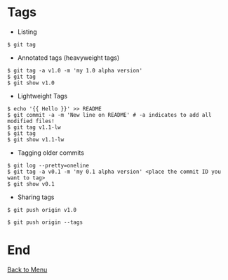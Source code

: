 # Tags

* Listing

~~~~ {.bash}
$ git tag
~~~~

* Annotated tags (heavyweight tags)

~~~~ {.bash}
$ git tag -a v1.0 -m 'my 1.0 alpha version'
$ git tag
$ git show v1.0
~~~~

* Lightweight Tags

~~~~ {.bash}
$ echo '{{ Hello }}' >> README
$ git commit -a -m 'New line on README' # -a indicates to add all modified files!
$ git tag v1.1-lw
$ git tag
$ git show v1.1-lw
~~~~

* Tagging older commits

~~~~ {.bash}
$ git log --pretty=oneline
$ git tag -a v0.1 -m 'my 0.1 alpha version' <place the commit ID you want to tag>
$ git show v0.1
~~~~

* Sharing tags

~~~~ {.bash}
$ git push origin v1.0
~~~~

~~~~ {.bash}
$ git push origin --tags
~~~~

# End

[Back to Menu](./menu.html#(2))
